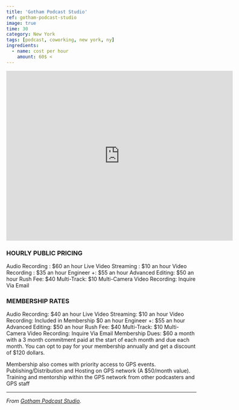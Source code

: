 ```yaml
---
title: 'Gotham Podcast Studio'
ref: gotham-podcast-studio
image: true
time: 30
category: New York
tags: [podcast, coworking, new york, ny]
ingredients:
  - name: cost per hour
    amount: 60$ <   
---
```


<iframe src="https://www.google.com/maps/embed?pb=!1m18!1m12!1m3!1d3022.46071063719!2d-73.98679858459384!3d40.75189067932761!2m3!1f0!2f0!3f0!3m2!1i1024!2i768!4f13.1!3m3!1m2!1s0x89c25a20f434d5c9%3A0x70a02cb29a49d756!2sGotham%20Podcast%20Studio!5e0!3m2!1sky!2skg!4v1581772909965!5m2!1sky!2skg" width="600" height="450" frameborder="0" style="border:0;" allowfullscreen=""></iframe> <br>

### HOURLY PUBLIC PRICING

Audio Recording : $60 an hour
Live Video Streaming : $10 an hour
Video Recording : $35 an hour
Engineer +: $55 an hour
Advanced Editing: $50 an hour
Rush Fee: $40
Multi-Track: $10 
Multi-Camera Video Recording: Inquire Via Email 

### MEMBERSHIP RATES

Audio Recording: $40 an hour
Live Video Streaming: $10 an hour
Video Recording: Included in Membership $0 an hour
Engineer +: $55 an hour
Advanced Editing: $50 an hour
Rush Fee: $40
Multi-Track: $10 
Multi-Camera Video Recording: Inquire Via Email 
Membership Dues: $60 a month with a 3 month commitment paid at the start of each month and due each month. You can opt to pay for your membership annually and get a discount of $120 dollars.

Membership also comes with priority access to GPS events. Publishing/Distribution and Hosting on GPS network (A $50/month value). Training and mentorship within the GPS network from other podcasters and GPS staff

---

_From [Gotham Podcast Studio](https://gothampodcaststudio.com/pricing)._

